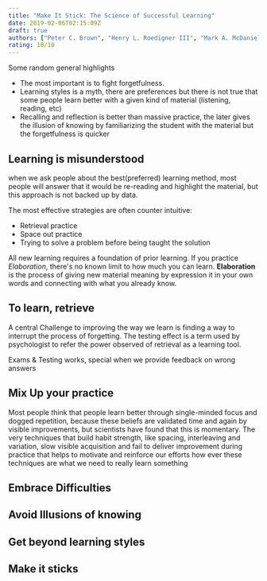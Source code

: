 ```yaml
---
title: "Make It Stick: The Science of Successful Learning"
date: 2019-02-06T02:15:09Z
draft: true
authors: ["Peter C. Brown", "Henry L. Roedigner III", "Mark A. McDaniel"]
rating: 10/10
---
```



Some random general  highlights
 
  * The most important is to fight forgetfulness.
  * Learning styles is a myth, there are preferences but there is not true that some people learn better with 
    a given kind of material (listening, reading, etc)
  * Recalling and reflection is better than massive practice, the later gives the illusion of knowing by 
    familiarizing the student with the material but the forgetfulness  is quicker



## Learning is misunderstood
when we ask people about the best(preferred) learning method, most people will answer that it would be 
re-reading and highlight  the material, but this  approach is not backed up by data. 

The most effective strategies are often counter intuitive:

  * Retrieval practice 
  * Space out practice
  * Trying to solve a problem before being taught the solution

All new learning requires a foundation of prior learning. If you practice *Elaboration*, there's no known limit
to how much you can learn. **Elaboration** is the process of giving new material meaning by expression it in 
your own words and connecting with what you already know.

## To learn, retrieve
A central Challenge to improving the way we learn is finding a way to interrupt the process of forgetting. 
The testing effect is a term used by psychologist to refer the power observed of retrieval as a learning tool. 


Exams & Testing works, special when we provide feedback on wrong answers

## Mix Up your practice
Most people  think that people learn better through single-minded focus and dogged repetition, because these 
beliefs are validated time and again by visible improvements, but scientists have found that this is momentary.
The very techniques that build habit strength, like spacing, interleaving and variation, slow visible 
acquisition and fail to deliver improvement during practice that helps to motivate and reinforce our efforts 
how ever these techniques are what we need to really learn something 



## Embrace Difficulties

## Avoid Illusions of knowing

## Get beyond learning styles

## Make it sticks



